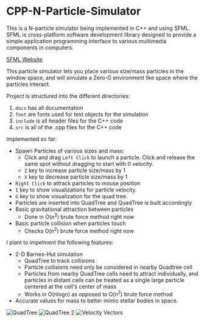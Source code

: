# CPP-N-Particle-Simulator

This is a N-particle simulator being implemented in C++ and using SFML.
SFML is cross-platform software development library designed to provide a simple application programming interface to various multimedia components in computers.

[SFML Website](https://www.sfml-dev.org/)

This particle simulator lets you place various size/mass particles in the window space, and will simulate a Zero-G environment like space where the particles interact.

Project is structured into the different directories:
  1. `docs` has all documentation
  2. `font` are fonts used for text objects for the simulation
  3. `include` is all header files for the C++ code
  4. `src` is all of the .cpp files for the C++ code

Implemented so far:
  * Spawn Particles of various sizes and mass:
    - Click and drag `Left Click` to launch a particle. Click and release the same spot without dragging to start with 0 velocity.
    - `Z` key to increase particle size/mass by 1
    - `X` key to decrease particle size/mass by 1
  * `Right Click` to attrack particles to mouse position
  * `I` key to show visualizations for particle velocity.
  * `G` key to show visualization for the quad tree.
  * Particles are inserted into QuadTree and QuadTree is built accordingly
  * Basic gravitational attraction between particles
    - Done in O(n<sup>2</sup>) brute force method right now
  * Basic particle collision when particles touch
    - Checks O(n<sup>2</sup>) brute force method right now
    
I plant to impelment the following features:
  * 2-D Barnes–Hut simulation
    - QuadTree to track collisions
    - Particle collisions need only be considered in nearby Quadtree cell
    - Particles from nearby QuadTree cells need to attract individually, and particles in distant cells can be treated as a single large particle centered at the cell's center of mass
    - Works in O(nlogn) as opposed to O(n<sup>2</sup>) brute force method
  * Accurate values for mass to better mimic stellar bodies in space.

![QuadTree](https://github.com/squee72564/CPP-N-Particle-Simulator/blob/main/QuadTree.jpg?raw=true)
![QuadTree 2](https://github.com/squee72564/CPP-N-Particle-Simulator/blob/main/QuadTree.jpg?raw=true)
![Velocity Vectors](https://github.com/squee72564/CPP-N-Particle-Simulator/blob/main/VelocityVec.jpg?raw=true)